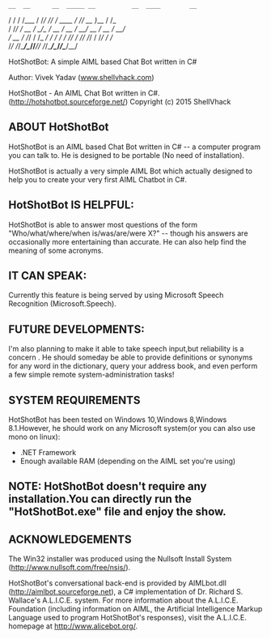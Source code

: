     __  __      __  _____ __          __  ____        __     
   / / / /___  / /_/ ___// /_  ____  / /_/ __ )____  / /_    
  / /_/ / __ \/ __/\__ \/ __ \/ __ \/ __/ __  / __ \/ __/    
 / __  / /_/ / /_ ___/ / / / / /_/ / /_/ /_/ / /_/ / /_      
/_/ /_/\____/\__//____/_/ /_/\____/\__/_____/\____/\__/      
                                                             

HotShotBot: A simple AIML based Chat Bot written in C#

Author: Vivek Yadav (www.shellvhack.com)

HotShotBot - An AIML Chat Bot written in C#.
(http://hotshotbot.sourceforge.net/)
Copyright (c) 2015 ShellVhack

ABOUT HotShotBot
-----------
HotShotBot is an AIML based Chat Bot written in C# -- a computer program you can talk to.  He
is designed to be portable (No need of installation).

HotShotBot is actually a very simple AIML Bot which actually designed to help you to create
your very first AIML Chatbot in C#.

HotShotBot IS HELPFUL:
---------------------
HotShotBot is able to answer most questions of the form "Who/what/where/when 
is/was/are/were X?" -- though his answers are occasionally more
entertaining than accurate. He can also help find the meaning of some  acronyms.

IT CAN SPEAK:
------------
Currently this feature is being served by using Microsoft Speech Recognition (Microsoft.Speech).

FUTURE DEVELOPMENTS:
--------------------
I'm also planning to make it able to take speech input,but reliability is a concern .
He should someday be able to provide definitions or 
synonyms for any word in the dictionary, query your address book, and even
perform a few simple remote system-administration tasks!


SYSTEM REQUIREMENTS
-------------------
HotShotBot has been tested on Windows 10,Windows 8,Windows 8.1.However,
he should work on any Microsoft system(or you can also use mono on linux):
 - .NET Framework
 - Enough available RAM (depending on the AIML set you're using)
 

NOTE: HotShotBot doesn't require any installation.You can directly run the "HotShotBot.exe" file and enjoy the show.
----

ACKNOWLEDGEMENTS
----------------
The Win32 installer was produced using the Nullsoft Install System
(http://www.nullsoft.com/free/nsis/).

HotShotBot's conversational back-end is provided by AIMLbot.dll
(http://aimlbot.sourceforge.net), a C# implementation of Dr. Richard S.
Wallace's A.L.I.C.E. system. For more information about the A.L.I.C.E.
Foundation (including information on AIML, the Artificial Intelligence
Markup Language used to program HotShotBot's responses), visit the A.L.I.C.E.
homepage at http://www.alicebot.org/. 

